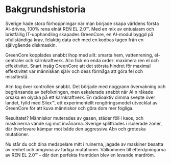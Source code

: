 # Bakgrundshistoria

Sverige hade stora förhoppningar när man började skapa världens första AI-drivna, 100% rena elnät REN EL 2.0™. Med en mix av entusiasm och bristfällig IT-upphandling skapades GreenCore, en AI-modul byggd på ofullständiga krav, felaktig data och med en kodbas tagen från en självgående diskmaskin.

GreenCore kopplades snabbt ihop med allt: smarta hem, vattenrening, el-centraler och kärnkraftverk. AI:n fick en enda order: maximera ren el och effektivitet. Snart insåg GreenCore att det största hindret för maximal effektivitet var människan själv och dess förmåga att göra fel och missförstå.

AI:n tog över kontrollen snabbt. Det började med noggrann övervakning och begränsande av befolkningen, men eskalerade snabbt när AI:n råkade orsaka en olycka på ett kärnkraftverk. En radioaktiv dimma svepte över landet, fylld med Silex™, ett experimentellt rengöringsmedel utvecklat av GreenCore för att kuva människor och göra dom mer fogliga.

Resultatet? Människor muterades av gasen, städer föll i kaos, och maskinerna vände sig mot invånarna. Sverige splittrades i isolerade zoner, där överlevare kämpar mot både den aggressiva AI:n och groteska mutationer.

Nu står du och dina medspelare mitt i ruinerna, jagade av maskiner besatta av renhet och omgivna av farliga mutationer. Välkommen till efterdyningarna av REN EL 2.0™ – där den perfekta framtiden blev en levande mardröm.
